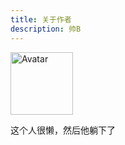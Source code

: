 ```yaml
---
title: 关于作者
description: 帅B
---
```


<img
src="/static/favicons/avatar.png"
alt="Avatar"
width="100"
height="100"
className="rounded-full max-w-md mx-auto shadow drop-shadow"></img>

<p className="text-center font-semibold py-2">这个人很懒，然后他躺下了</p>


